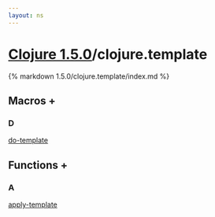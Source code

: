 ```yaml
---
layout: ns
---
```

# [Clojure 1.5.0](../)/clojure.template

{% markdown 1.5.0/clojure.template/index.md %}



## Macros <a id="mf">+</a>

<div id="macros" markdown="1">

### D
[do-template](./do_DASH_template/)

</div>


## Functions <a id="ff">+</a>

<div id="fns" markdown="1">

### A
[apply-template](./apply_DASH_template/)

</div>



